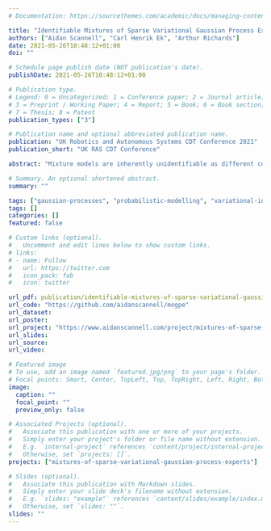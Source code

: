 ```yaml
---
# Documentation: https://sourcethemes.com/academic/docs/managing-content/

title: "Identifiable Mixtures of Sparse Variational Gaussian Process Experts"
authors: ["Aidan Scannell", "Carl Henrik Ek", "Arthur Richards"]
date: 2021-05-26T10:48:12+01:00
doi: ""

# Schedule page publish date (NOT publication's date).
publishDate: 2021-05-26T10:48:12+01:00

# Publication type.
# Legend: 0 = Uncategorized; 1 = Conference paper; 2 = Journal article;
# 3 = Preprint / Working Paper; 4 = Report; 5 = Book; 6 = Book section;
# 7 = Thesis; 8 = Patent
publication_types: ["3"]

# Publication name and optional abbreviated publication name.
publication: "UK Robotics and Autonomous Systems CDT Conference 2021"
publication_short: "UK RAS CDT Conference"

abstract: "Mixture models are inherently unidentifiable as different combinations of component distributions and mixture weights can generate the same distributions over the observations. We propose a scalable Mixture of Experts model where both the experts and gating functions are modelled using Gaussian processes. Importantly, this balanced treatment of the experts and the gating network introduces an interplay between the different parts of the model. This can be used to constrain the set of admissible functions reducing the identifiability issues normally associated with mixture models. The model resembles the original Mixture of Gaussian Process Experts method with a GP-based gating network. However, we derive a variational inference scheme that allows for stochastic updates enabling the model to be used in a more scalable fashion."

# Summary. An optional shortened abstract.
summary: ""

tags: ["gaussian-processes", "probabilistic-modelling", "variational-inference", "machine-learning", "python", "GPflow", "TensorFlow", "Bayesian-inference"]
tags: []
categories: []
featured: false

# Custom links (optional).
#   Uncomment and edit lines below to show custom links.
# links:
# - name: Follow
#   url: https://twitter.com
#   icon_pack: fab
#   icon: twitter

url_pdf: publication/identifiable-mixtures-of-sparse-variational-gaussian-process-experts/oxford-2021-mogpe.pdf
url_code: "https://github.com/aidanscannell/mogpe"
url_dataset:
url_poster:
url_project: "https://www.aidanscannell.com/project/mixtures-of-sparse-variational-gaussian-process-experts/"
url_slides:
url_source:
url_video:

# Featured image
# To use, add an image named `featured.jpg/png` to your page's folder. 
# Focal points: Smart, Center, TopLeft, Top, TopRight, Left, Right, BottomLeft, Bottom, BottomRight.
image:
  caption: ""
  focal_point: ""
  preview_only: false

# Associated Projects (optional).
#   Associate this publication with one or more of your projects.
#   Simply enter your project's folder or file name without extension.
#   E.g. `internal-project` references `content/project/internal-project/index.md`.
#   Otherwise, set `projects: []`.
projects: ["mixtures-of-sparse-variational-gaussian-process-experts"]

# Slides (optional).
#   Associate this publication with Markdown slides.
#   Simply enter your slide deck's filename without extension.
#   E.g. `slides: "example"` references `content/slides/example/index.md`.
#   Otherwise, set `slides: ""`.
slides: ""
---
```

